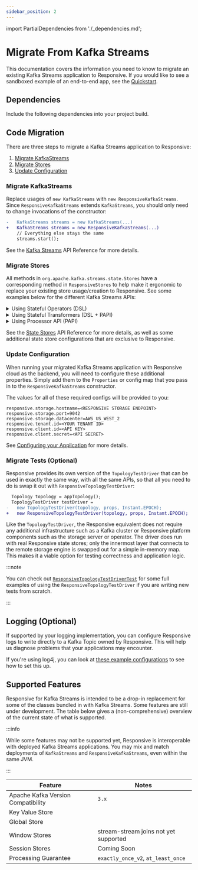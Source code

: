 ```yaml
---
sidebar_position: 2
---
```


import PartialDependencies from './_dependencies.md';

# Migrate From Kafka Streams

This documentation covers the information you need to know to migrate an
existing Kafka Streams application to Responsive. If you would like to see
a sandboxed example of an end-to-end app, see the [Quickstart](quickstart).

## Dependencies

Include the following dependencies into your project build.

<PartialDependencies />

## Code Migration

There are three steps to migrate a Kafka Streams application to Responsive:

1. [Migrate KafkaStreams](#migrate-kafkastreams)
2. [Migrate Stores](#migrate-stores)
3. [Update Configuration](#update-configuration)

### Migrate KafkaStreams

Replace usages of `new KafkaStreams` with `new ResponsiveKafkaStreams`.
Since `ResponsiveKafkaStreams` extends `KafkaStreams`, you should only need
to change invocations of the constructor:

```diff showLineNumbers
-   KafkaStreams streams = new KafkaStreams(...)
+   KafkaStreams streams = new ResponsiveKafkaStreams(...)
    // Everything else stays the same
    streams.start();
```

See the [Kafka Streams](../reference/kafka-streams) API Reference for
more details.

### Migrate Stores

All methods in `org.apache.kafka.streams.state.Stores` have a corresponding
method in `ResponsiveStores` to help make it ergonomic to replace your
existing store usage/creation to Responsive. See some examples below for
the different Kafka Streams APIs:

<details>
<summary>
Using Stateful Operators (DSL)
</summary>

:::success

We are currently implementing [KIP-954](https://cwiki.apache.org/confluence/display/KAFKA/KIP-954%3A+expand+default+DSL+store+configuration+to+custom+types)
which will make migrating DSL applications to Responsive as simple as a single
configuration change. Until then, follow this guide.

:::

:::note Avoid Unnecessary State

🦦 You may want to examine your original topology via `Topology#describe` in 
order to locate the exact operators which are connected to state stores; Streams 
may not always materialize state for all stateful operators. Adding 
`Materialized` where there was not previously a store is not incorrect, but it
may cause unnecessary duplication of stored data that would otherwise be 
optimized away.

:::

When using the DSL, state stores are either implicitly created as necessary
or explicitly materialized via the `Materialied` class. You can create a 
Responsive store using `ResponsiveStores#materialized`:

```diff showLineNumbers
  KTable<Long, Object> table = builder.table(
    topic,
-   Materialized.as(Stores.persistentKeyValueStore("table"),
+   ResponsiveStores.materialized(ResponsiveKeyValueParams.keyValue("table")
  );
```

Note that `Materialized.as(ResponsiveStores.keyValueStore("table"))`
will compile but will not perform important validation steps that prevent
errors. Make sure to always use the `ResponsiveStores.materialized` method.
</details>

<details>
<summary>
Using Stateful Transformers (DSL + PAPI)
</summary>

If you are using the DSL in conjunction with the PAPI, you must register stores
manually with the `StreamsBuilder`. These stores should be modified to use
`ResponsiveStores`:

```diff showLineNumbers
  StreamsBuilder builder = new StreamsBuilder();
  builder.addStateStore(
-   Stores.keyValueStoreBuilder(Stores.persistentKeyValueStore(
+   ResponsiveStores.keyValueStoreBuilder(ResponsiveStores.keyValueStore(
      ...
    );
  );

  // this stays the same
  builder.process(() -> new Processor() {
    @Override public void init(final ProcessorContext context) {
      store = context.getStateStore(...);
    }
  }
```

</details>

<details>
<summary>
Using Processor API (PAPI)
</summary>

If you are using the PAPI, you must register stores manually with the 
`Topology`. These stores should be modified to use `ResponsiveStores`:

```diff showLineNumbers
  Topology topology = new Topology();
  
  topology.addStateStore(
-   Stores.keyValueStoreBuilder(Stores.persistentKeyValueStore(...), ...),
+   ResponsiveStores.keyValueStoreBuilder(ResponsiveStores.keyValueStore(...), ...),
    "processor-1"
  );

  // this stays the same
  topology.addProcessor("processor-1", () -> new Processor(){
    @Override public void init(final ProcessorContext context) {
      store = context.getStateStore(...);
    }
  });
```

</details>

See the [State Stores](../reference/state-stores.md) API Reference for
more details, as well as some additional state store configurations that are
exclusive to Responsive.

### Update Configuration

When running your migrated Kafka Streams application with Responsive cloud
as the backend, you will need to configure these additional properties.
Simply add them to the `Properties` or config map that you pass in to the
`ResponsiveKafkaStreams` constructor.

The values for all of these required configs will be provided to you:

```properties showLineNumbers
responsive.storage.hostname=<RESPONSIVE STORAGE ENDPOINT>
responsive.storage.port=9042
responsive.storage.datacenter=AWS_US_WEST_2
responsive.tenant.id=<YOUR TENANT ID>
responsive.client.id=<API KEY>
responsive.client.secret=<API SECRET>
```

See [Configuring your Application](../reference/kafka-streams#configuring-your-application) for 
more details.

### Migrate Tests (Optional)

Responsive provides its own version of the `TopologyTestDriver` that can be
used in exactly the same way, with all the same APIs, so that all you need
to do is swap it out with `ResponsiveTopologyTestDriver`:

```diff showLineNumbers
  Topology topology = appTopology();
  TopologyTestDriver testDriver = 
-   new TopologyTestDriver(topology, props, Instant.EPOCH);
+   new ResponsiveTopologyTestDriver(topology, props, Instant.EPOCH);
```

Like the `TopologyTestDriver`, the Responsive equivalent does not require any
additional infrastructure such as a Kafka cluster or Responsive platform
components such as the storage server or operator. The driver does run with
real Responsive state stores; only the innermost layer that connects to the
remote storage engine is swapped out for a simple in-memory map. This makes
it a viable option for testing correctness and application logic.

:::note

You can check out [`ResponsiveTopologyTestDriverTest`](https://github.com/responsivedev/responsive-pub/blob/main/responsive-test-utils/src/test/java/dev/responsive/kafka/api/ResponsiveTopologyTestDriverTest.java)
for some full examples of using the `ResponsiveTopologyTestDriver` if you are
writing new tests from scratch.

:::

## Logging (Optional)

If supported by your logging implementation, you can configure Responsive logs
to write directly to a Kafka Topic owned by Responsive. This will help us
diagnose problems that your applications may encounter.

If you're using log4j, you can look at [these example configurations](
https://github.com/responsivedev/responsive-pub/tree/main/etc/log4j2) to see
how to set this up.

## Supported Features

Responsive for Kafka Streams is intended to be a drop-in replacement for
some of the classes bundled in with Kafka Streams. Some features are still
under development. The table below gives a (non-comprehensive) overview of
the current state of what is supported.

:::info

While some features may not be supported yet, Responsive is interoperable 
with deployed Kafka Streams applications. You may mix and match deployments
of `KafkaStreams` and `ResponsiveKafkaStreams`, even within the same JVM.

:::

| Feature                              | Notes                                   |
|--------------------------------------|-----------------------------------------|
| Apache Kafka Version Compatibility   | `3.x`                                   |
| Key Value Store                      |                                         |
| Global Store                         |                                         |
| Window Stores                        | stream-stream joins not yet supported   |
| Session Stores                       | Coming Soon                             |
| Processing Guarantee                 | `exactly_once_v2`, `at_least_once`      |

